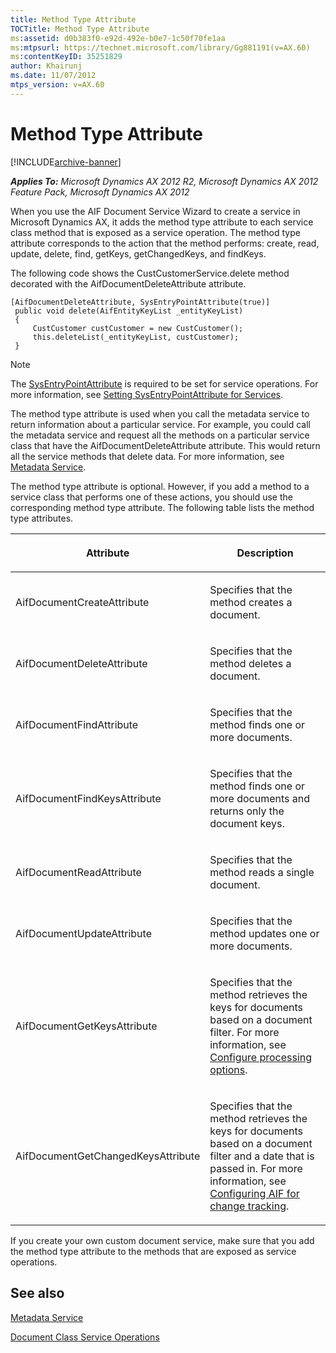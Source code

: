 ```yaml
---
title: Method Type Attribute
TOCTitle: Method Type Attribute
ms:assetid: d0b383f0-e92d-492e-b0e7-1c50f70fe1aa
ms:mtpsurl: https://technet.microsoft.com/library/Gg881191(v=AX.60)
ms:contentKeyID: 35251829
author: Khairunj
ms.date: 11/07/2012
mtps_version: v=AX.60
---
```


# Method Type Attribute 


[!INCLUDE[archive-banner](includes/archive-banner.md)]


_**Applies To:** Microsoft Dynamics AX 2012 R2, Microsoft Dynamics AX 2012 Feature Pack, Microsoft Dynamics AX 2012_

When you use the AIF Document Service Wizard to create a service in Microsoft Dynamics AX, it adds the method type attribute to each service class method that is exposed as a service operation. The method type attribute corresponds to the action that the method performs: create, read, update, delete, find, getKeys, getChangedKeys, and findKeys.

The following code shows the CustCustomerService.delete method decorated with the AifDocumentDeleteAttribute attribute.

   ```X++
   [AifDocumentDeleteAttribute, SysEntryPointAttribute(true)] 
    public void delete(AifEntityKeyList _entityKeyList)
    {
        CustCustomer custCustomer = new CustCustomer();
        this.deleteList(_entityKeyList, custCustomer);
    }
   ```


> [!NOTE]
> <P>The <A href="https://technet.microsoft.com/library/gg958657(v=ax.60)">SysEntryPointAttribute</A> is required to be set for service operations. For more information, see <A href="setting-sysentrypointattribute-for-services.md">Setting SysEntryPointAttribute for Services</A>.</P>



The method type attribute is used when you call the metadata service to return information about a particular service. For example, you could call the metadata service and request all the methods on a particular service class that have the AifDocumentDeleteAttribute attribute. This would return all the service methods that delete data. For more information, see [Metadata Service](metadata-service.md).

The method type attribute is optional. However, if you add a method to a service class that performs one of these actions, you should use the corresponding method type attribute. The following table lists the method type attributes.

<table>
<colgroup>
<col style="width: 50%" />
<col style="width: 50%" />
</colgroup>
<thead>
<tr class="header">
<th><p>Attribute</p></th>
<th><p>Description</p></th>
</tr>
</thead>
<tbody>
<tr class="odd">
<td><p>AifDocumentCreateAttribute</p></td>
<td><p>Specifies that the method creates a document.</p></td>
</tr>
<tr class="even">
<td><p>AifDocumentDeleteAttribute</p></td>
<td><p>Specifies that the method deletes a document.</p></td>
</tr>
<tr class="odd">
<td><p>AifDocumentFindAttribute</p></td>
<td><p>Specifies that the method finds one or more documents.</p></td>
</tr>
<tr class="even">
<td><p>AifDocumentFindKeysAttribute</p></td>
<td><p>Specifies that the method finds one or more documents and returns only the document keys.</p></td>
</tr>
<tr class="odd">
<td><p>AifDocumentReadAttribute</p></td>
<td><p>Specifies that the method reads a single document.</p></td>
</tr>
<tr class="even">
<td><p>AifDocumentUpdateAttribute</p></td>
<td><p>Specifies that the method updates one or more documents.</p></td>
</tr>
<tr class="odd">
<td><p>AifDocumentGetKeysAttribute</p></td>
<td><p>Specifies that the method retrieves the keys for documents based on a document filter. For more information, see <a href="configure-processing-options.md">Configure processing options</a>.</p></td>
</tr>
<tr class="even">
<td><p>AifDocumentGetChangedKeysAttribute</p></td>
<td><p>Specifies that the method retrieves the keys for documents based on a document filter and a date that is passed in. For more information, see <a href="configuring-aif-for-change-tracking.md">Configuring AIF for change tracking</a>.</p></td>
</tr>
</tbody>
</table>


If you create your own custom document service, make sure that you add the method type attribute to the methods that are exposed as service operations.

## See also

[Metadata Service](metadata-service.md)

[Document Class Service Operations](document-class-service-operations.md)

